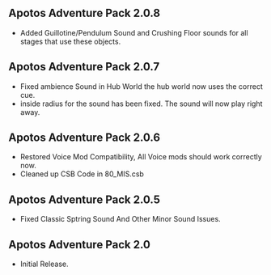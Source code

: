 
## Apotos Adventure Pack 2.0.8
- Added Guillotine/Pendulum Sound and Crushing Floor sounds for all stages that use these objects.

## Apotos Adventure Pack 2.0.7

- Fixed ambience Sound in Hub World the hub world now uses the correct cue.
- inside radius for the sound has been fixed. The sound will now play right away.



## Apotos Adventure Pack 2.0.6

- Restored Voice Mod Compatibility, All Voice mods should work correctly now.
- Cleaned up CSB Code in 80_MIS.csb


## Apotos Adventure Pack 2.0.5

- Fixed Classic Sptring Sound And Other Minor Sound Issues. 


## Apotos Adventure Pack 2.0

- Initial Release. 

